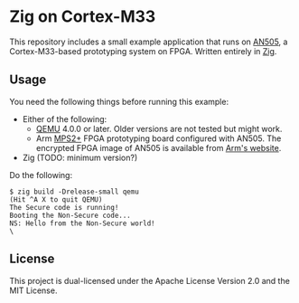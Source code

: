 Zig on Cortex-M33
=================

This repository includes a small example application that runs on [AN505], a Cortex-M33-based prototyping system on FPGA. Written entirely in [Zig].

[Zig]: https://ziglang.org
[AN505]: http://infocenter.arm.com/help/index.jsp?topic=/com.arm.doc.dai0505b/index.html

## Usage

You need the following things before running this example:

- Either of the following:
    - [QEMU] 4.0.0 or later. Older versions are not tested but might work.
    - Arm [MPS2+] FPGA prototyping board configured with AN505. The encrypted FPGA image of AN505 is available from [Arm's website].
- Zig (TODO: minimum version?)

[QEMU]: https://www.qemu.org
[MPS2+]: https://www.arm.com/products/development-tools/development-boards/mps2-plus
[Arm's website]: https://developer.arm.com/tools-and-software/development-boards/fpga-prototyping-boards/download-fpga-images?_ga=2.138343728.123477322.1561466661-1332644519.1559889185

Do the following:

```shell
$ zig build -Drelease-small qemu
(Hit ^A X to quit QEMU)
The Secure code is running!
Booting the Non-Secure code...
NS: Hello from the Non-Secure world!
\
```

## License

This project is dual-licensed under the Apache License Version 2.0 and the MIT License.
